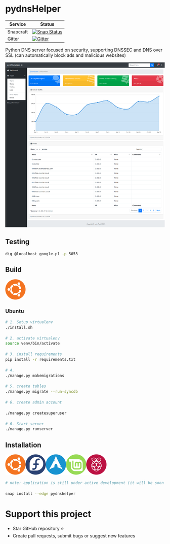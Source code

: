 # pydnsHelper
| Service | Status                                         |                                                                                 
| ------- | ---------------------------------------------- |
| Snapcraft   | [![Snap Status](https://build.snapcraft.io/badge/arturfog/pydnsHelper.svg)](https://build.snapcraft.io/user/arturfog/pydnsHelper) |
| Gitter | [![Gitter](https://badges.gitter.im/arturfog/pydnsHelper.svg)](https://gitter.im/arturfog/pydnsHelper?utm_source=badge&utm_medium=badge&utm_campaign=pr-badge) |

Python DNS server focused on security, supporting DNSSEC and DNS over SSL (can automatically block ads and malicious websites)

![Main Window](https://github.com/arturfog/pydnsHelper/raw/master/assets/app_main.png)

## Testing

```sh
dig @localhost google.pl -p 5053
```

## Build

![ubuntu](https://github.com/arturfog/qtS3Browser/raw/master/assets/64_ubuntu_icon.png)
### Ubuntu

```sh
# 1. Setup virtualenv
./install.sh

# 2. activate virtualenv
source venv/bin/activate

# 3. install requirements
pip install -r requirements.txt

# 4.
./manage.py makemigrations

# 5. create tables
./manage.py migrate --run-syncdb

# 6. create admin account

./manage.py createsuperuser

# 6. Start server
./manage.py runserver
```

## Installation

![ubuntu](https://github.com/arturfog/qts3browser/raw/master/assets/64_ubuntu_icon.png)![fedora](https://github.com/arturfog/qts3browser/raw/master/assets/64_fedora_icon.png)![arch](https://github.com/arturfog/qts3browser/raw/master/assets/64_arch_icon.png)![mint](https://github.com/arturfog/qts3browser/raw/master/assets/64_mint_icon.png)![rpi](https://github.com/arturfog/qts3browser/raw/master/assets/64_rpi_icon.png)

```sh
# note: application is still under active development (it will be soon released in experimental 'edge' channel)

snap install --edge pydnshelper
```

# Support this project
- Star GitHub repository :star:
- Create pull requests, submit bugs or suggest new features
